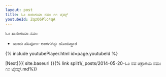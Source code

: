 ```yaml
---
layout: post
title: ಓಂ ಸಾರಂಗಯಾ ನಮಃ ೧೧ ಟೈಮ್ಸ್
youtubeId: ZqzO6Plc4qA
---
```

 
 
 ಓಂ ಸಾರಂಗಯಾ ನಮಃ  
 
 -  ಯಾರು ಪರಿಪೂರ್ಣ ಅಂಗಗಳನ್ನು ಹೊಂದಿದ್ದಾರೆ 
 
  
 
  
 
 
 
 
 
 


{% include youtubePlayer.html id=page.youtubeId %}
 
[Next]({{ site.baseurl }}{% link  split1/_posts/2014-05-20-ಓಂ ನವ ಚಕ್ರಂಗಯ ನಮಃ ೧೧ ಟೈಮ್ಸ್.md%})
 
